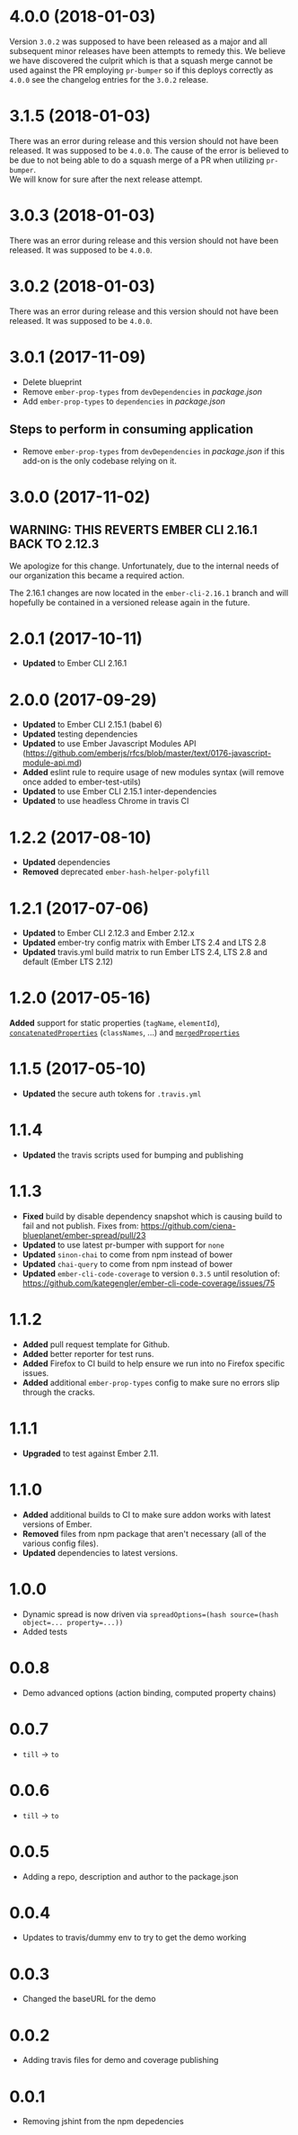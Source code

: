 # 4.0.0 (2018-01-03)
Version `3.0.2` was supposed to have been released as a major and all subsequent minor releases have been attempts to remedy this.  We believe we have discovered the culprit which is that a squash merge cannot be used against the PR employing `pr-bumper` so if this deploys correctly as `4.0.0` see the changelog entries for the `3.0.2` release.
  

# 3.1.5 (2018-01-03)
There was an error during release and this version should not have been released.  It was supposed to be `4.0.0`.  The 
cause of the error is believed to be due to not being able to do a squash merge of a PR when utilizing `pr-bumper`.  
We will know for sure after the next release attempt.

# 3.0.3 (2018-01-03)
There was an error during release and this version should not have been released.  It was supposed to be `4.0.0`.

# 3.0.2 (2018-01-03)
There was an error during release and this version should not have been released.  It was supposed to be `4.0.0`.

# 3.0.1 (2017-11-09)
* Delete blueprint
* Remove `ember-prop-types` from `devDependencies` in _package.json_
* Add `ember-prop-types` to `dependencies` in _package.json_

## Steps to perform in consuming application
* Remove `ember-prop-types` from `devDependencies` in _package.json_ if this add-on is the only codebase relying on it.

# 3.0.0 (2017-11-02)

## WARNING: THIS REVERTS EMBER CLI 2.16.1 BACK TO 2.12.3

We apologize for this change. Unfortunately, due to the internal needs of our organization this became a required action.

The 2.16.1 changes are now located in the `ember-cli-2.16.1` branch and will hopefully be contained in a versioned release again in the future.

# 2.0.1 (2017-10-11)
* **Updated** to Ember CLI 2.16.1


# 2.0.0 (2017-09-29)
* **Updated** to Ember CLI 2.15.1 (babel 6)
* **Updated** testing dependencies
* **Updated** to use Ember Javascript Modules API
(https://github.com/emberjs/rfcs/blob/master/text/0176-javascript-module-api.md)
* **Added** eslint rule to require usage of new modules syntax (will remove once added to ember-test-utils)
* **Updated** to use Ember CLI 2.15.1 inter-dependencies
* **Updated** to use headless Chrome in travis CI

# 1.2.2 (2017-08-10)
* **Updated** dependencies
* **Removed** deprecated `ember-hash-helper-polyfill`

# 1.2.1 (2017-07-06)
* **Updated** to Ember CLI 2.12.3 and Ember 2.12.x
* **Updated** ember-try config matrix with Ember LTS 2.4 and LTS 2.8
* **Updated** travis.yml build matrix to run Ember LTS 2.4, LTS 2.8 and default (Ember LTS 2.12)

# 1.2.0 (2017-05-16)
**Added** support for static properties (`tagName`, `elementId`), [`concatenatedProperties`](https://www.emberjs.com/api/classes/Ember.Component.html#property_concatenatedProperties) (`classNames`, ...) and [`mergedProperties`](https://www.emberjs.com/api/classes/Ember.Component.html#property_mergedProperties)

# 1.1.5 (2017-05-10)
* **Updated** the secure auth tokens for `.travis.yml`


# 1.1.4
* **Updated** the travis scripts used for bumping and publishing

# 1.1.3
* **Fixed** build by disable dependency snapshot which is causing build to fail and not publish.
Fixes from: https://github.com/ciena-blueplanet/ember-spread/pull/23
* **Updated** to use latest pr-bumper with support for `none`
* **Updated** `sinon-chai` to come from npm instead of bower
* **Updated** `chai-query` to come from npm instead of bower
* **Updated** `ember-cli-code-coverage` to version `0.3.5` until resolution of: https://github.com/kategengler/ember-cli-code-coverage/issues/75


# 1.1.2

* **Added** pull request template for Github.
* **Added** better reporter for test runs.
* **Added** Firefox to CI build to help ensure we run into no Firefox specific issues.
* **Added** additional `ember-prop-types` config to make sure no errors slip through the cracks.

# 1.1.1

* **Upgraded** to test against Ember 2.11.


# 1.1.0

* **Added** additional builds to CI to make sure addon works with latest versions of Ember.
* **Removed** files from npm package that aren't necessary (all of the various config files).
* **Updated** dependencies to latest versions.


# 1.0.0

* Dynamic spread is now driven via `spreadOptions=(hash source=(hash object=... property=...))`
* Added tests

# 0.0.8

* Demo advanced options (action binding, computed property chains)

# 0.0.7

* `till` -> `to`

# 0.0.6

* `till` -> `to`

# 0.0.5

* Adding a repo, description and author to the package.json

# 0.0.4

* Updates to travis/dummy env to try to get the demo working

# 0.0.3

* Changed the baseURL for the demo

# 0.0.2

* Adding travis files for demo and coverage publishing

# 0.0.1

* Removing jshint from the npm depedencies

